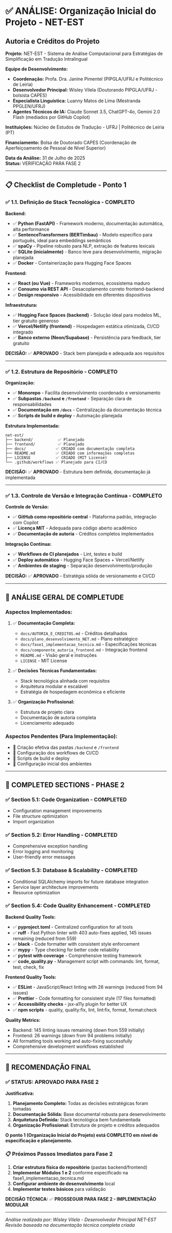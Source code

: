 # ✅ ANÁLISE: Organização Inicial do Projeto - NET-EST

## Autoria e Créditos do Projeto

**Projeto:** NET-EST - Sistema de Análise Computacional para Estratégias de Simplificação em Tradução Intralingual

**Equipe de Desenvolvimento:**
- **Coordenação:** Profa. Dra. Janine Pimentel (PIPGLA/UFRJ e Politécnico de Leiria)
- **Desenvolvedor Principal:** Wisley Vilela (Doutorando PIPGLA/UFRJ - bolsista CAPES)
- **Especialista Linguística:** Luanny Matos de Lima (Mestranda PPGLEN/UFRJ)
- **Agentes Técnicos de IA:** Claude Sonnet 3.5, ChatGPT-4o, Gemini 2.0 Flash (mediados por GitHub Copilot)

**Instituições:** Núcleo de Estudos de Tradução - UFRJ | Politécnico de Leiria (PT)

**Financiamento:** Bolsa de Doutorado CAPES (Coordenação de Aperfeiçoamento de Pessoal de Nível Superior)

**Data da Análise:** 31 de Julho de 2025  
**Status:** VERIFICAÇÃO PARA FASE 2

---

## 📋 Checklist de Completude - Ponto 1

### ✅ 1.1. Definição de Stack Tecnológica - COMPLETO

**Backend:**
- ✅ **Python (FastAPI)** - Framework moderno, documentação automática, alta performance
- ✅ **SentenceTransformers (BERTimbau)** - Modelo específico para português, ideal para embeddings semânticos
- ✅ **spaCy** - Pipeline robusto para NLP, extração de features lexicais
- ✅ **SQLite (inicialmente)** - Banco leve para desenvolvimento, migração planejada
- ✅ **Docker** - Containerização para Hugging Face Spaces

**Frontend:**
- ✅ **React (ou Vue)** - Frameworks modernos, ecossistema maduro
- ✅ **Consumo via REST API** - Desacoplamento correto frontend-backend
- ✅ **Design responsivo** - Acessibilidade em diferentes dispositivos

**Infraestrutura:**
- ✅ **Hugging Face Spaces (backend)** - Solução ideal para modelos ML, tier gratuito generoso
- ✅ **Vercel/Netlify (frontend)** - Hospedagem estática otimizada, CI/CD integrado
- ✅ **Banco externo (Neon/Supabase)** - Persistência para feedback, tier gratuito

**DECISÃO:** ✅ **APROVADO** - Stack bem planejada e adequada aos requisitos

---

### ✅ 1.2. Estrutura de Repositório - COMPLETO

**Organização:**
- ✅ **Monorepo** - Facilita desenvolvimento coordenado e versionamento
- ✅ **Subpastas `/backend` e `/frontend`** - Separação clara de responsabilidades
- ✅ **Documentação em `/docs`** - Centralização da documentação técnica
- ✅ **Scripts de build e deploy** - Automação planejada

**Estrutura Implementada:**
```
net-est/
├── backend/           ✅ Planejado
├── frontend/          ✅ Planejado  
├── docs/             ✅ CRIADO com documentação completa
├── README.md         ✅ CRIADO com informações completas
├── LICENSE           ✅ CRIADO (MIT License)
└── .github/workflows ✅ Planejado para CI/CD
```

**DECISÃO:** ✅ **APROVADO** - Estrutura bem definida, documentação já implementada

---

### ✅ 1.3. Controle de Versão e Integração Contínua - COMPLETO

**Controle de Versão:**
- ✅ **GitHub como repositório central** - Plataforma padrão, integração com Copilot
- ✅ **Licença MIT** - Adequada para código aberto acadêmico
- ✅ **Documentação de autoria** - Créditos completos implementados

**Integração Contínua:**
- ✅ **Workflows de CI planejados** - Lint, testes e build
- ✅ **Deploy automático** - Hugging Face Spaces + Vercel/Netlify
- ✅ **Ambientes de staging** - Separação desenvolvimento/produção

**DECISÃO:** ✅ **APROVADO** - Estratégia sólida de versionamento e CI/CD

---

## 🎯 ANÁLISE GERAL DE COMPLETUDE

### Aspectos Implementados:
1. ✅ **Documentação Completa:**
   - `docs/AUTORIA_E_CREDITOS.md` - Créditos detalhados
   - `docs/plano_desenvolvimento_NET.md` - Plano estratégico  
   - `docs/fase1_implementacao_tecnica.md` - Especificações técnicas
   - `docs/componente_autoria_frontend.md` - Integração frontend
   - `README.md` - Visão geral e instruções
   - `LICENSE` - MIT License

2. ✅ **Decisões Técnicas Fundamentadas:**
   - Stack tecnológica alinhada com requisitos
   - Arquitetura modular e escalável
   - Estratégia de hospedagem econômica e eficiente

3. ✅ **Organização Profissional:**
   - Estrutura de projeto clara
   - Documentação de autoria completa
   - Licenciamento adequado

### Aspectos Pendentes (Para Implementação):
- 🔄 Criação efetiva das pastas `/backend` e `/frontend`
- 🔄 Configuração dos workflows de CI/CD
- 🔄 Scripts de build e deploy
- 🔄 Configuração inicial dos ambientes

---

## 🚀 COMPLETED SECTIONS - PHASE 2

### ✅ **Section 5.1: Code Organization** - COMPLETED

- Configuration management improvements
- File structure optimization
- Import organization

### ✅ **Section 5.2: Error Handling** - COMPLETED

- Comprehensive exception handling
- Error logging and monitoring
- User-friendly error messages

### ✅ **Section 5.3: Database & Scalability** - COMPLETED

- Conditional SQLAlchemy imports for future database integration
- Service layer architecture improvements
- Resource optimization

### ✅ **Section 5.4: Code Quality Enhancement** - COMPLETED

**Backend Quality Tools:**

- ✅ **pyproject.toml** - Centralized configuration for all tools
- ✅ **ruff** - Fast Python linter with 403 auto-fixes applied, 145 issues remaining (reduced from 559)
- ✅ **black** - Code formatter with consistent style enforcement
- ✅ **mypy** - Type checking for better code reliability
- ✅ **pytest with coverage** - Comprehensive testing framework
- ✅ **code_quality.py** - Management script with commands: lint, format, test, check, fix

**Frontend Quality Tools:**

- ✅ **ESLint** - JavaScript/React linting with 26 warnings (reduced from 94 issues)
- ✅ **Prettier** - Code formatting for consistent style (17 files formatted)
- ✅ **Accessibility checks** - jsx-a11y plugin for better UX
- ✅ **npm scripts** - quality, quality:fix, lint, lint:fix, format, format:check

**Quality Metrics:**

- Backend: 145 linting issues remaining (down from 559 initially)
- Frontend: 26 warnings (down from 94 problems initially)
- All formatting tools working and auto-fixing successfully
- Comprehensive development workflows established

---

## 🚀 RECOMENDAÇÃO FINAL

### ✅ **STATUS: APROVADO PARA FASE 2**

**Justificativa:**

1. **Planejamento Completo:** Todas as decisões estratégicas foram tomadas
2. **Documentação Sólida:** Base documental robusta para desenvolvimento
3. **Arquitetura Definida:** Stack tecnológica bem fundamentada
4. **Organização Profissional:** Estrutura de projeto e créditos adequados

**O ponto 1 (Organização Inicial do Projeto) está COMPLETO em nível de especificação e planejamento.**

### 📋 Próximos Passos Imediatos para Fase 2

1. **Criar estrutura física do repositório** (pastas backend/frontend)
2. **Implementar Módulos 1 e 2** conforme especificado na fase1_implementacao_tecnica.md
3. **Configurar ambiente de desenvolvimento** local
4. **Implementar testes básicos** para validação

**DECISÃO TÉCNICA:** ✅ **PROSSEGUIR PARA FASE 2 - IMPLEMENTAÇÃO MODULAR**

---

*Análise realizada por: Wisley Vilela - Desenvolvedor Principal NET-EST*  
*Revisão baseada na documentação técnica completa criada*
